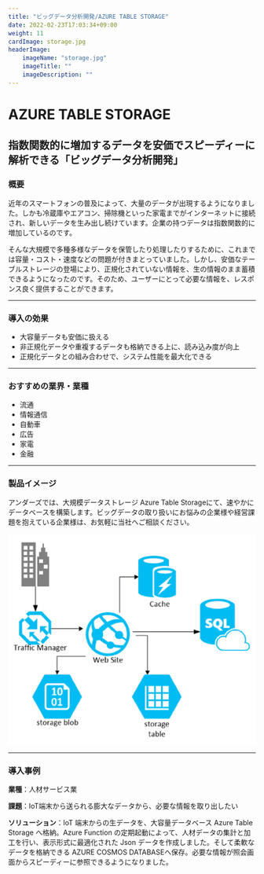 ```yaml
---
title: "ビッグデータ分析開発/AZURE TABLE STORAGE"
date: 2022-02-23T17:03:34+09:00
weight: 11
cardImage: storage.jpg
headerImage:
    imageName: "storage.jpg"
    imageTitle: ""
    imageDescription: ""
---
```


# AZURE TABLE STORAGE

## 指数関数的に増加するデータを安価でスピーディーに解析できる「ビッグデータ分析開発」

### 概要

近年のスマートフォンの普及によって、大量のデータが出現するようになりました。しかも冷蔵庫やエアコン、掃除機といった家電までがインターネットに接続され、新しいデータを生み出し続けています。企業の持つデータは指数関数的に増加しているのです。

そんな大規模で多種多様なデータを保管したり処理したりするために、これまでは容量・コスト・速度などの問題が付きまとっていました。しかし、安価なテーブルストレージの登場により、正規化されていない情報を、生の情報のまま蓄積できるようになったのです。そのため、ユーザーにとって必要な情報を、レスポンス良く提供することができます。

***

### 導入の効果

- 大容量データも安価に扱える
- 非正規化データや重複するデータも格納できる上に、読み込み度が向上
- 正規化データとの組み合わせで、システム性能を最大化できる

***

### おすすめの業界・業種

- 流通
- 情報通信
- 自動車
- 広告
- 家電
- 金融

***

### 製品イメージ

アンダーズでは、大規模データストレージ Azure Table Storageにて、速やかにデータベースを構築します。ビッグデータの取り扱いにお悩みの企業様や経営課題を抱えている企業様は、お気軽に当社へご相談ください。

![ Image is not Available !](table-storage.webp)

***

### 導入事例

**業種**：人材サービス業  

**課題**：IoT端末から送られる膨大なデータから、必要な情報を取り出したい  

**ソリューション**：IoT 端末からの生データを、大容量データベース Azure Table Storage へ格納。Azure Function の定期起動によって、人材データの集計と加工を行い、表示形式に最適化された Json データを作成しました。そして柔軟なデータを格納できる AZURE COSMOS DATABASEへ保存。必要な情報が照会画面からスピーディーに参照できるようになりました。